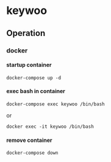 # keywoo
## Operation
### docker
#### startup container
```
docker-compose up -d
```

#### exec bash in container
```
docker-compose exec keywoo /bin/bash
```
or
```
docker exec -it keywoo /bin/bash
```

#### remove container
```
docker-compose down
```
